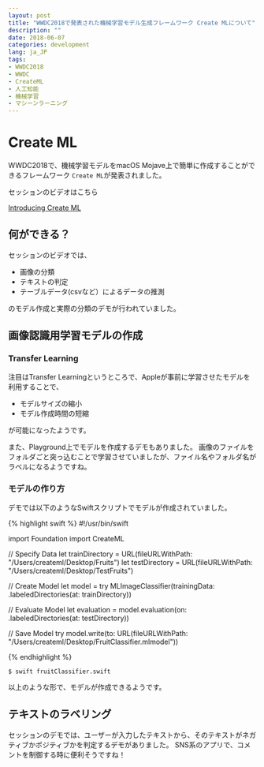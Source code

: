```yaml
---
layout: post
title: "WWDC2018で発表された機械学習モデル生成フレームワーク Create MLについて"
description: ""
date: 2018-06-07
categories: development
lang: ja_JP
tags:
- WWDC2018
- WWDC
- CreateML
- 人工知能
- 機械学習
- マシーンラーニング
---
```


# Create ML

WWDC2018で、機械学習モデルをmacOS Mojave上で簡単に作成することができるフレームワーク `Create ML`が発表されました。

セッションのビデオはこちら

[Introducing Create ML](https://developer.apple.com/videos/play/wwdc2018/703/)

## 何ができる？

セッションのビデオでは、

- 画像の分類
- テキストの判定
- テーブルデータ(csvなど）によるデータの推測

のモデル作成と実際の分類のデモが行われていました。


## 画像認識用学習モデルの作成

### Transfer Learning

注目はTransfer Learningというところで、Appleが事前に学習させたモデルを利用することで、

- モデルサイズの縮小
- モデル作成時間の短縮

が可能になったようです。

また、Playground上でモデルを作成するデモもありました。
画像のファイルをフォルダごと突っ込むことで学習させていましたが、ファイル名やフォルダ名がラベルになるようですね。

### モデルの作り方

デモでは以下のようなSwiftスクリプトでモデルが作成されていました。

{% highlight swift %}
#!/usr/bin/swift

import Foundation
import CreateML

// Specify Data
let trainDirectory = URL(fileURLWithPath: "/Users/createml/Desktop/Fruits")
let testDirectory = URL(fileURLWithPath: "/Users/createml/Desktop/TestFruits")

// Create Model
let model = try MLImageClassifier(trainingData: .labeledDirectories(at: trainDirectory))

// Evaluate Model
let evaluation = model.evaluation(on: .labeledDirectories(at: testDirectory))

// Save Model
try model.write(to: URL(fileURLWithPath: "/Users/createml/Desktop/FruitClassifier.mlmodel"))

{% endhighlight %}

`$ swift fruitClassifier.swift`

以上のような形で、モデルが作成できるようです。


## テキストのラベリング

セッションのデモでは、ユーザーが入力したテキストから、そのテキストがネガティブかポジティブかを判定するデモがありました。
SNS系のアプリで、コメントを制御する時に便利そうですね！



